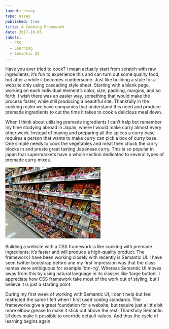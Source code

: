 ```yaml
---
layout: essay
type: essay
published: true
title: A Cooking Framework
date: 2017-10-05
labels:
  - CSS
  - Learning
  - Semantic UI
---
```

Have you ever tried to cook? I mean actually start from scratch with raw ingredients; it’s fun to 
experience this and can turn out some quality food, but after a while it becomes cumbersome. Just like 
building a style for a website only using cascading style sheet. Starting with a blank page, working on
each individual element’s color, size, padding, margins, and so forth. I wish there was an easier way, 
something that would make the process faster, while still producing a beautiful site. Thankfully in the 
cooking realm we have companies that understand this need and produce premade ingredients to cut 
the time it takes to cook a delicious meal down.

When I think about utilizing premade ingredients I can’t help but remember my time studying abroad in 
Japan, where I would make curry almost every other week. Instead of buying and preparing all the 
spices a curry base requires a person that wants to make curry can pick a box of curry base. One simple 
needs to cook the vegetables and meat then chuck the curry blocks in and presto great tasting Japanese 
curry. This is so popular in japan that supermarkets have a whole section dedicated to several types of 
premade curry mixes.

<img class="ui large center rounded image" src="../images/curry-japanese-market.png">

Building a website with a CSS framework is like cooking with premade ingredients; it’s faster and will 
produce a high-quality product. The framework I have been working closely with recently is Semantic UI. 
I have seen twitter bootstrap before and my first impression was that the class names were ambiguous 
for example ‘btn-lrg’. Whereas Semantic UI moves away from this by using natural language in its classes 
like ‘large button’. I appreciate how CSS framework take most of the work out of styling, but I believe it 
is just a starting point.

During my first week of working with Semantic UI, I can’t help but feel restricted the same I felt when I 
first used coding standards. The frameworks give a great foundation for a website, but require just a 
little bit more elbow grease to make it stick out above the rest. Thankfully Semantic UI does make it 
possible to override default values. And thus the cycle of learning begins again.
